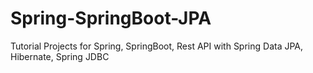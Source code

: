 # Spring-SpringBoot-JPA
Tutorial Projects for Spring, SpringBoot, Rest API with Spring Data JPA, Hibernate, Spring JDBC
